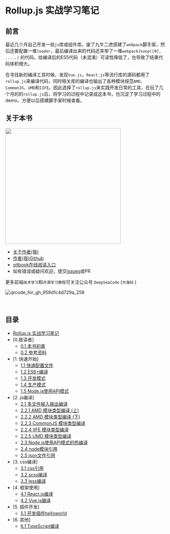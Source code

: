 # Rollup.js 实战学习笔记

## 前言

最近几个月自己开发一些`js`库或组件库，废了九牛二虎搭建了`webpack`脚手架，然后还要配置一堆`loader`，最后编译出来的代码还夹带了一堆`webpackJsonp([0], .....)` 的代码，给编译后的ES5代码（未混淆）可读性降低了，也导致了结果代码体积增大。

在寻找新的编译工具时候，发现`Vue.js`，`React.js`等流行库的源码都用了`rollup.js`来编译代码，同时相关库的编译也输出了各种模块规范`AMD`、`CommonJS`、`UMD`和`IIFE`。因此选择了`rollup.js`来实践开发日常的工具，在玩了几个月的的`rollup.js`后，将学习的过程中记录成这本书，也沉淀了学习过程中的demo，方便以后搭建脚手架时候查看。


## 关于本书

<img width="360" src="https://user-images.githubusercontent.com/8216630/47964308-ec4a8380-e072-11e8-8441-e5ac10acc81e.png">


- [关于作者(我)](https://chenshenhai.github.io/)
- [作者(我)Github](https://github.com/chenshenhai/)
- [gitbook在线阅读入口](https://chenshenhai.github.io/rollupjs-note/)
- 如有错误或疑问欢迎，提交[issues](https://github.com/chenshenhai/rollupjs-note/issues)或PR

更多前端`技术学习`和`开源学习教程`可关注公众号 `DeepSeaCode`  (`大海码` ) 

![qrcode_for_gh_959d1c4d729a_258](https://user-images.githubusercontent.com/8216630/43264303-495bf52c-9118-11e8-85cd-4ec6fcc6d066.jpg)

<br/>


## 目录

* [Rollup.js 实战学习笔记](README.md)
* [0.致读者]
    * [0.1 本书初衷](https://github.com/chenshenhai/rollupjs-note/tree/master/note/chapter00/01.md) 
    * [0.2 参考资料](https://github.com/chenshenhai/rollupjs-note/tree/master/note/chapter00/02.md)
* [1. 快速开始]
    * [1.1 快速配置文件](https://github.com/chenshenhai/rollupjs-note/tree/master/note/chapter01/01.md)
    * [1.2 ES6+编译](https://github.com/chenshenhai/rollupjs-note/tree/master/note/chapter01/02.md)
    * [1.3 开发模式](https://github.com/chenshenhai/rollupjs-note/tree/master/note/chapter01/03.md)
    * [1.4 生产模式](https://github.com/chenshenhai/rollupjs-note/tree/master/note/chapter01/04.md)
    * [1.5 Node.js使用API模式](https://github.com/chenshenhai/rollupjs-note/tree/master/note/chapter01/05.md)
* [2. js编译]
    * [2.1 多文件输入输出编译](https://github.com/chenshenhai/rollupjs-note/tree/master/note/chapter02/01.md)
    * [2.2.1 AMD 模块类型编译 (上)](https://github.com/chenshenhai/rollupjs-note/tree/master/note/chapter02/02-01.md)
    * [2.2.2 AMD 模块类型编译 (下)](https://github.com/chenshenhai/rollupjs-note/tree/master/note/chapter02/02-02.md)
    * [2.2.3 CommonJS 模块类型编译](https://github.com/chenshenhai/rollupjs-note/tree/master/note/chapter02/02-03.md)
    * [2.2.4 IIFE 模块类型编译](https://github.com/chenshenhai/rollupjs-note/tree/master/note/chapter02/02-04.md)
    * [2.2.5 UMD 模块类型编译](https://github.com/chenshenhai/rollupjs-note/tree/master/note/chapter02/02-05.md)
    * [2.3 Node.js使用API模式的热编译](https://github.com/chenshenhai/rollupjs-note/tree/master/note/chapter02/03.md)
    * [2.4 node模块引用](https://github.com/chenshenhai/rollupjs-note/tree/master/note/chapter02/04.md)
    * [2.5 json文件引用](https://github.com/chenshenhai/rollupjs-note/tree/master/note/chapter02/05.md)
* [3. css编译]
    * [3.1 css引用](https://github.com/chenshenhai/rollupjs-note/tree/master/note/chapter03/01.md)
    * [3.2 scss编译](https://github.com/chenshenhai/rollupjs-note/tree/master/note/chapter03/02.md)
    * [3.3 less编译](https://github.com/chenshenhai/rollupjs-note/tree/master/note/chapter03/03.md)
* [4. 框架使用]
    * [4.1 React.js编译](https://github.com/chenshenhai/rollupjs-note/tree/master/note/chapter04/01.md)
    * [4.2 Vue.js编译](https://github.com/chenshenhai/rollupjs-note/tree/master/note/chapter04/02.md)
* [5. 插件开发]
    * [5.1 开发插件helloworld](https://github.com/chenshenhai/rollupjs-note/tree/master/note/chapter05/01.md)
* [6. 其他]
    * [6.1 TypeScript编译](https://github.com/chenshenhai/rollupjs-note/tree/master/note/chapter06/01.md)
